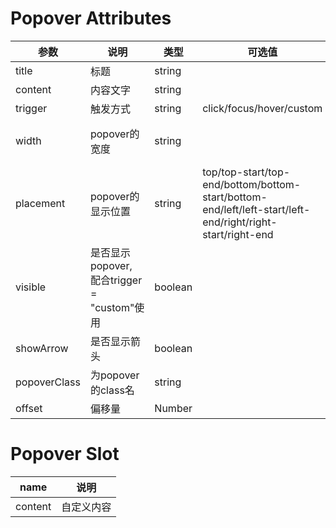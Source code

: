 
# Popover Attributes

参数|说明|类型|可选值|默认值
-|-|-|-|-|
title|标题|string||
content|内容文字|string||
trigger|触发方式|string|click/focus/hover/custom|hover
width|popover的宽度|string||最小宽度150px
placement|popover的显示位置 |string|top/top-start/top-end/bottom/bottom-start/bottom-end/left/left-start/left-end/right/right-start/right-end|top-start
visible|是否显示popover, 配合trigger = "custom"使用|boolean||false
showArrow|是否显示箭头|boolean||false
popoverClass|为popover的class名|string||
offset|偏移量|Number||12


# Popover Slot

name|说明|
-|-|
content| 自定义内容|